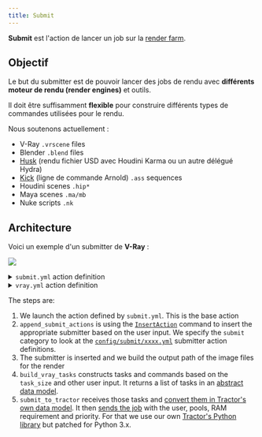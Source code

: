 ```yaml
---
title: Submit
---
```


**Submit** est l'action de lancer un job sur la [render farm](../../../Renderfarm).

## Objectif

Le but du submitter est de pouvoir lancer des jobs de rendu avec **différents moteur de rendu (render engines)** et outils.

Il doit être suffisamment **flexible** pour construire différents types de commandes utilisées pour le rendu.

Nous soutenons actuellement :

- V-Ray `.vrscene` files
- Blender `.blend` files
- [Husk](https://www.sidefx.com/docs/houdini/ref/utils/husk.html) (rendu fichier USD avec Houdini Karma ou un autre délégué Hydra)
- [Kick](https://docs.arnoldrenderer.com/pages/viewpage.action?pageId=36110428) (ligne de commande Arnold) `.ass` sequences
- Houdini scenes `.hip*`
- Maya scenes `.ma/mb`
- Nuke scripts `.nk`

## Architecture

Voici  un exemple d'un submitter de **V-Ray** :

![](/img/silex/vray_submit_action.jpg)

<details><summary><code>submit.yml</code> action definition</summary>

<p>

```yaml
submit:
  shelf: "output"
  thumbnail: "submit.svg"

  steps:
    setup:
      lavel: "Setup"
      index: 50
      commands:
        get_submiter:
          label: "Select submiter"
          path: "silex_client.commands.select_submit.SelectSubmit"
          tooltip: "Select the type of conform you want to make"
          ask_user: true

        append_submit_actions:
          label: "Append selected submit action"
          path: "silex_client.commands.insert_action.InsertAction"
          tooltip: "Append the selected submit to the list of commands to execute"
          parameters:
            category: "submit"
            action:
              value: !command-output "setup:get_submiter:action"
              hide: true

    silex_coins:
      index: 500
      hide: true
      commands:
        add_silex_coins:
          path: "silex_client.commands.user.silex_coins.AddSilexCoinsCommand"
          parameters:
            amount:
              value: 3
```

</p>

</details>

<details><summary><code>vray.yml</code> action definition</summary>

<p>

```yaml
vray:
  label: "Submit V-Ray scene"
  steps:
    build_output_path:
      label: "Build output path"
      index: 10
      commands:
        select_extension:
          label: "Output extension"
          path: "silex_client.commands.select_list.SelectList"
          parameters:
            param_name: "Output extension"
            parameters_list:
              - "exr"
              - "png"
              - "jpg"
              - "tiff"

        build_output_path:
          label: "Build output path"
          path: "silex_client.commands.build_output_path.BuildOutputPath"
          tooltip: "Build the complete output path"
          ask_user: true
          parameters:
            output_type:
              value: !command-output "build_output_path:select_extension"
              hide: true
            create_temp_dir: false
            create_output_dir: false
            task:
              hide: true
            use_current_context:
              value: true
              hide: true
            frame_set:
              hide: true
            name:
              value: "render"

    vray_render:
      label: "Setup render parameters"
      index: 20
      commands:
        build_vray_tasks:
          path: "silex_client.commands.farm.vray_render_tasks.VrayRenderTasksCommand"
          label: "V-Ray Job parameters"
          ask_user: true
          parameters:
            output_directory:
              value: !command-output "build_output_path:build_output_path:directory"
            output_filename:
              value: !command-output "build_output_path:build_output_path:file_name"
            output_extension:
              value: !command-output "build_output_path:select_extension"

        submit_to_tractor:
          label: "Submit"
          path: "silex_client.commands.farm.submit_to_tractor.SubmitToTractorCommand"
          ask_user: true
          parameters:
            tasks:
              value: !command-output "vray_render:build_vray_tasks:tasks"
            job_title:
              value: !command-output "vray_render:build_vray_tasks:file_name"
            job_tags:
              value:
                - "vray"
```

</p>

</details>

The steps are:

1. We launch the action defined by `submit.yml`. This is the base action
2. `append_submit_actions` is using the [`InsertAction`](https://github.com/ArtFXDev/silex_client/blob/dev/silex_client/commands/insert_action.py#L21) command to insert the appropriate submitter based on the user input. We specify the `submit` category to look at the [`config/submit/xxxx.yml`](https://github.com/ArtFXDev/silex_client/tree/dev/silex_client/config/submit) submitter action definitions.
3. The submitter is inserted and we build the output path of the image files for the render
4. `build_vray_tasks` constructs tasks and commands based on the `task_size` and other user input. It returns a list of tasks in an [abstract data model](https://github.com/ArtFXDev/silex_client/blob/dev/silex_client/utils/farm.py).
5. `submit_to_tractor` receives those tasks and [convert them in Tractor's own data model](https://github.com/ArtFXDev/silex_client/blob/dev/silex_client/utils/tractor.py#L14). It then [sends the job](https://github.com/ArtFXDev/silex_client/blob/dev/silex_client/commands/farm/submit_to_tractor.py#L130) with the user, pools, RAM requirement and priority. For that we use our own [Tractor's Python library](https://github.com/ArtFXDev/tractor_lib) but patched for Python 3.x.

